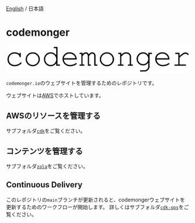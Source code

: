 [English](./README.md) / 日本語

# codemonger

![codemonger](docs/imgs/codemonger.svg)

`codemonger.io`のウェブサイトを管理するためのレポジトリです。

ウェブサイトは[AWS](https://aws.amazon.com)でホストしています。

## AWSのリソースを管理する

サブフォルダ[`cdk`](cdk/README.ja.md)をご覧ください。

## コンテンツを管理する

サブフォルダ[`zola`](zola/README.ja.md)をご覧ください。

## Continuous Delivery

このレポジトリの`main`ブランチが更新されると、codemongerウェブサイトを更新するためのワークフローが開始します。
詳しくはサブフォルダ[`cdk-ops`](cdk-ops/README.ja.md)をご覧ください。
